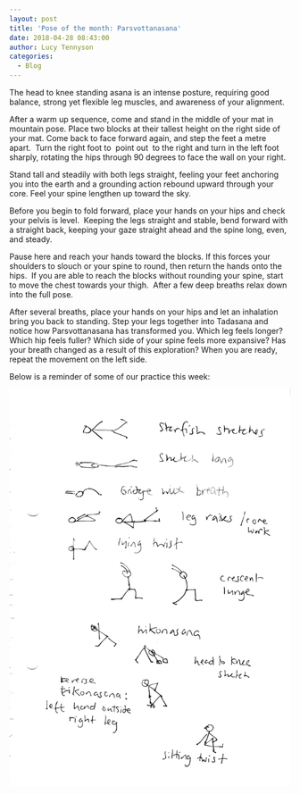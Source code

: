 ```yaml
---
layout: post
title: 'Pose of the month: Parsvottanasana'
date: 2018-04-28 08:43:00
author: Lucy Tennyson
categories:
  - Blog
---
```


The head to knee standing asana is an intense posture, requiring good balance, strong yet flexible leg muscles, and awareness of your alignment.

After a warm up sequence, come and stand in the middle of your mat in mountain pose. Place two blocks at their tallest height on the right side of your mat. Come back to face forward again, and step the feet a metre apart.&nbsp; Turn the right foot to&nbsp; point out&nbsp; to the right and turn in the left foot sharply, rotating the hips through 90 degrees to face the wall on your right.

Stand tall and steadily with both legs straight, feeling your feet anchoring you into the earth and a grounding action rebound upward through your core. Feel your spine lengthen up toward the sky.

Before you begin to fold forward, place your hands on your hips and check your pelvis is level.&nbsp; Keeping the legs straight and stable, bend forward with a straight back, keeping your gaze straight ahead and the spine long, even, and steady.

Pause here and reach your hands toward the blocks. If this forces your shoulders to slouch or your spine to round, then return the hands onto the hips.&nbsp; If you are able to reach the blocks without rounding your spine, start to move the chest towards your thigh.&nbsp; After a few deep breaths relax down into the full pose.

After several breaths, place your hands on your hips and let an inhalation bring you back to standing. Step your legs together into Tadasana and notice how Parsvottanasana has transformed you. Which leg feels longer? Which hip feels fuller? Which side of your spine feels more expansive? Has your breath changed as a result of this exploration? When you are ready, repeat the movement on the left side.

Below is a reminder of some of our practice this week:

![](/uploads/img-20180428-0002.jpg)